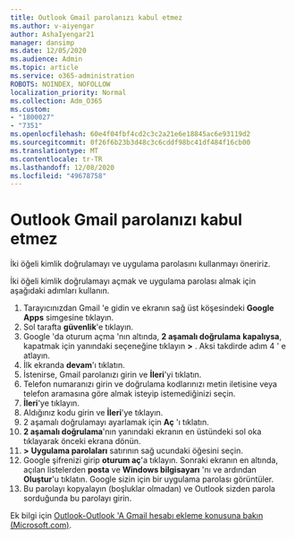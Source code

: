 ```yaml
---
title: Outlook Gmail parolanızı kabul etmez
ms.author: v-aiyengar
author: AshaIyengar21
manager: dansimp
ms.date: 12/05/2020
ms.audience: Admin
ms.topic: article
ms.service: o365-administration
ROBOTS: NOINDEX, NOFOLLOW
localization_priority: Normal
ms.collection: Adm_O365
ms.custom:
- "1800027"
- "7351"
ms.openlocfilehash: 60e4f04fbf4cd2c3c2a21e6e18845ac6e93119d2
ms.sourcegitcommit: 0f26f6b23b3d48c3c6cddf98bc41df484f16cb00
ms.translationtype: MT
ms.contentlocale: tr-TR
ms.lasthandoff: 12/08/2020
ms.locfileid: "49678758"
---
```

# <a name="outlook-wont-accept-your-gmail-password"></a>Outlook Gmail parolanızı kabul etmez

İki öğeli kimlik doğrulamayı ve uygulama parolasını kullanmayı öneririz.

İki öğeli kimlik doğrulamayı açmak ve uygulama parolası almak için aşağıdaki adımları kullanın.

1. Tarayıcınızdan Gmail 'e gidin ve ekranın sağ üst köşesindeki **Google Apps** simgesine tıklayın.
1. Sol tarafta **güvenlik**'e tıklayın.
1. Google 'da oturum açma 'nın altında, **2 aşamalı doğrulama** **kapalıysa**, kapatmak için yanındaki seçeneğine tıklayın **>**  .  Aksi takdirde adım 4 ' e atlayın.
1. İlk ekranda **devam**'ı tıklatın.
1. İstenirse, Gmail parolanızı girin ve **İleri**'yi tıklatın.
1. Telefon numaranızı girin ve doğrulama kodlarınızı metin iletisine veya telefon aramasına göre almak isteyip istemediğinizi seçin.
1. **İleri**'ye tıklayın.
1. Aldığınız kodu girin ve **İleri**'ye tıklayın.
1. 2 aşamalı doğrulamayı ayarlamak için **Aç** 'ı tıklatın.
1. **2 aşamalı doğrulama**'nın yanındaki ekranın en üstündeki sol oka tıklayarak önceki ekrana dönün.
1. **>** **Uygulama parolaları** satırının sağ ucundaki öğesini seçin.
1. Google şifrenizi girip **oturum aç**'a tıklayın. Sonraki ekranın en altında, açılan listelerden **posta** ve **Windows bilgisayarı** 'nı ve ardından **Oluştur**'u tıklatın.
Google sizin için bir uygulama parolası görüntüler. 
13. Bu parolayı kopyalayın (boşluklar olmadan) ve Outlook sizden parola sorduğunda bu parolayı girin.

Ek bilgi için [Outlook-Outlook 'A Gmail hesabı ekleme konusuna bakın (Microsoft.com)](https://support.microsoft.com/office/add-a-gmail-account-to-outlook-70191667-9c52-4581-990e-e30318c2c081).
